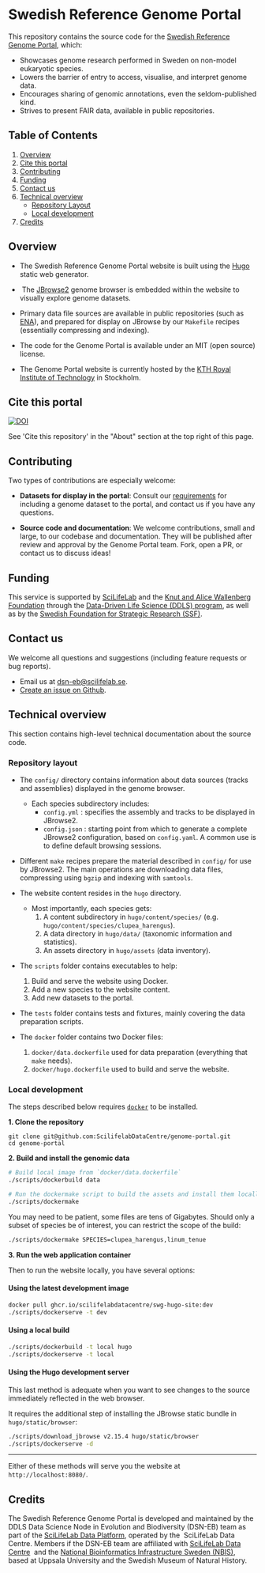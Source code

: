 Swedish Reference Genome Portal
========

This repository contains the source code for the [Swedish Reference Genome Portal](https://genomes.scilifelab.se/), which:

- Showcases genome research performed in Sweden on non-model eukaryotic species.
- Lowers the barrier of entry to access, visualise, and interpret genome data.
- Encourages sharing of genomic annotations, even the seldom-published kind.
- Strives to present FAIR data, available in public repositories.


## Table of Contents

1. [Overview](#overview)
2. [Cite this portal](#cite-this-portal)
3. [Contributing](#contributing)
4. [Funding](#funding)
5. [Contact us](#contact-us)
6. [Technical overview](#technical-overview)
	- [Repository Layout](#repository-layout)
	- [Local development](#local-development)
7. [Credits](#credits)

## Overview

- The Swedish Reference Genome Portal website is built using the
[Hugo](https://gohugo.io/) static web generator.

-  The [JBrowse2](https://jbrowse.org/jb2/) genome browser is
embedded within the website to visually explore genome datasets.

- Primary data file sources are available in public repositories
(such as [ENA](https://www.ebi.ac.uk/ena/browser/home)), and prepared
for display on JBrowse by our `Makefile` recipes (essentially
compressing and indexing).

- The code for the Genome Portal is available under an MIT (open
  source) license.

- The Genome Portal website is currently hosted by the [KTH Royal
  Institute of Technology](https://www.kth.se/) in Stockholm.


## Cite this portal

<a href="https://doi.org/10.5281/zenodo.14049736"><img src="https://zenodo.org/badge/768569366.svg" alt="DOI"></a>

See 'Cite this repository' in the "About" section at the top right of this page.


## Contributing

Two types of contributions are especially welcome:

- **Datasets for display in the portal**: Consult our
[requirements](https://genomes.scilifelab.se/contribute) for including a
genome dataset to the portal, and contact us if you have any questions.

- **Source code and documentation**: We welcome contributions, small and large,
to our codebase and documentation. They will be published after review and
approval by the Genome Portal team. Fork, open a PR, or contact us to discuss ideas!


## Funding

This service is supported by [SciLifeLab](https://www.scilifelab.se/)
and the [Knut and Alice Wallenberg
Foundation](https://kaw.wallenberg.org/en) through the [Data-Driven
Life Science (DDLS) program](https://www.scilifelab.se/data-driven/),
as well as by the [Swedish Foundation for Strategic Research
(SSF)](https://strategiska.se/en/).

## Contact us

We welcome all questions and suggestions (including feature requests or bug reports).

- Email us at [dsn-eb@scilifelab.se](mailto:dsn-eb@scilifelab.se).
- [Create an issue on Github](https://github.com/ScilifelabDataCentre/genome-portal/issues/new).


## Technical overview

This section contains high-level technical documentation about the
source code.

### Repository layout

- The `config/` directory contains information about data sources
  (tracks and assemblies) displayed in the genome browser.
  - Each species subdirectory includes:
	- `config.yml` : specifies the assembly and tracks to be displayed in JBrowse2.
	- `config.json` : starting point from which to generate a complete JBrowse2
      configuration, based on `config.yaml`. A common use is to define
      default browsing sessions.

- Different `make` recipes prepare the material described in `config/`
  for use by JBrowse2. The main operations are downloading data files,
  compressing using `bgzip` and indexing with `samtools`.

- The website content resides in the `hugo` directory.
  - Most importantly, each species gets:
    1. A content subdirectory in `hugo/content/species/` (e.g. `hugo/content/species/clupea_harengus`).
	2. A data directory in `hugo/data/` (taxonomic information and statistics).
	3. An assets directory in `hugo/assets` (data inventory).

- The `scripts` folder contains executables to help:
    1. Build and serve the website using Docker.
	2. Add a new species to the website content.
	3. Add new datasets to the portal.

- The `tests` folder contains tests and fixtures, mainly covering the
  data preparation scripts.

- The `docker` folder contains two Docker files:
	1. `docker/data.dockerfile` used for data preparation (everything that `make` needs).
	2. `docker/hugo.dockerfile` used to build and serve the website.

### Local development

The steps described below requires
[`docker`](https://www.docker.com/) to be installed.

**1. Clone the repository**

```
git clone git@github.com:ScilifelabDataCentre/genome-portal.git
cd genome-portal
```

**2. Build and install the genomic data**

```bash
# Build local image from `docker/data.dockerfile`
./scripts/dockerbuild data

# Run the dockermake script to build the assets and install them locally.
./scripts/dockermake
```

You may need to be patient, some files are tens of Gigabytes. Should
only a subset of species be of interest, you can restrict the
scope of the build:

```bash
./scripts/dockermake SPECIES=clupea_harengus,linum_tenue
```

**3. Run the web application container**

Then to run the website locally, you have several options:

#### Using the latest development image

```bash
docker pull ghcr.io/scilifelabdatacentre/swg-hugo-site:dev
./scripts/dockerserve -t dev
```

#### Using a local build

```bash
./scripts/dockerbuild -t local hugo
./scripts/dockerserve -t local
```

#### Using the Hugo development server

This last method is adequate when you want to see changes to the
source immediately reflected in the web browser. 

It requires the additional step of installing the JBrowse static
bundle in `hugo/static/browser`:

```bash
./scripts/download_jbrowse v2.15.4 hugo/static/browser
./scripts/dockerserve -d
```

---

Either of these methods will serve you the website at `http://localhost:8080/`.


## Credits

The Swedish Reference Genome Portal is developed and maintained by the DDLS 
Data Science Node in Evolution and Biodiversity (DSN-EB) team as part of 
the [SciLifeLab Data Platform](https://data.scilifelab.se/), operated by the 
SciLifeLab Data Centre. Members if the DSN-EB team are affiliated 
with [SciLifeLab Data Centre](https://www.scilifelab.se/data/) 
and the [National Bioinformatics Infrastructure Sweden (NBIS)](https://nbis.se/), 
based at Uppsala University and the Swedish Museum of Natural History. 
